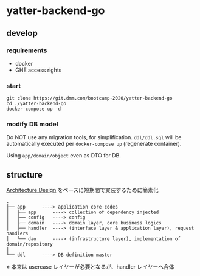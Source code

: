 # yatter-backend-go
<!--
[![CircleCI](https://cci.dmm.com/gh/bootcamp-2020/yatter-backend-go.svg?style=svg)](https://cci.dmm.com/gh/bootcamp-2020/yatter-backend-go)
-->

## develop
### requirements
* docker
* GHE access rights

### start
```
git clone https://git.dmm.com/bootcamp-2020/yatter-backend-go
cd ./yatter-backend-go
docker-compose up -d
```

### modify DB model
Do NOT use any migration tools, for simplification.
`ddl/ddl.sql` will be automatically executed per `docker-compose up` (regenerate container).

Using `app/domain/object` even as DTO for DB.


## structure
[Architecture Design](https://git.dmm.com/cto-tech//wiki/Architecture-design) をベースに短期間で実装するために簡素化

```
.
├── app      ----> application core codes
│   ├── app      ----> collection of dependency injected
│   ├── config   ----> config
│   ├── domain   ----> domain layer, core business logics
│   ├── handler  ----> (interface layer & application layer), request handlers
│   └── dao      ----> (infrastructure layer), implementation of domain/repository
│
└── ddl      ----> DB definition master
```

※ 本来は usercase レイヤーが必要となるが、handler レイヤーへ合体

